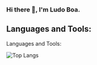 ### Hi there 👋, I'm Ludo Boa.



## Languages and Tools:


Languages and Tools:

 ![Top Langs](https://github-readme-stats.vercel.app/api/top-langs/?username=Ludo-Boa&hide=javascript,css,scss,html&theme=tokyonight)
